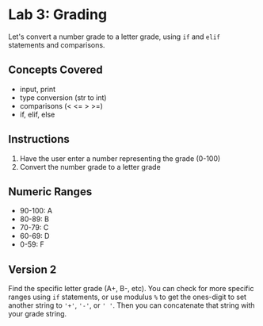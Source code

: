 
# Lab 3: Grading

Let's convert a number grade to a letter grade, using `if` and `elif` statements and comparisons.

## Concepts Covered

- input, print
- type conversion (str to int)
- comparisons (< <= > >=)
- if, elif, else

## Instructions

1. Have the user enter a number representing the grade (0-100)
2. Convert the number grade to a letter grade

## Numeric Ranges

- 90-100: A
- 80-89: B
- 70-79: C
- 60-69: D
- 0-59: F


## Version 2

Find the specific letter grade (A+, B-, etc). You can check for more specific ranges using `if` statements, or use modulus `%` to get the ones-digit to set another string to `'+'`, `'-'`, or `' '`. Then you can concatenate that string with your grade string. 


